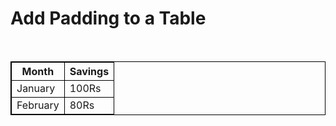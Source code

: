 <html>
<head>
<style>
table, th, td {
  border: 1px solid black;
}

th, td {
  padding: 2px;
}
</style>
</head>
<body>

<h1>Add Padding to a Table</h1>

<table>
  <tr>
    <th>Month</th>
    <th>Savings</th>
  </tr>
  <tr>
    <td>January</td>
    <td>100Rs</td>
  </tr>
  <tr>
    <td>February</td>
    <td>80Rs</td>
  </tr>
</table>

</body>
</html>
